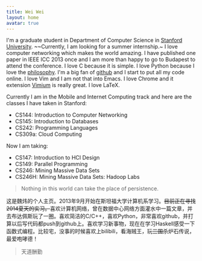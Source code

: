 ```yaml
---
title: Wei Wei
layout: home
avatar: true
---
```


I'm a graduate student in Department of Computer Science in [Stanford
University](http://www.stanford.edu/). ~~Currently, I am looking for a summer internship.~ I love computer networking which makes the world amazing. I have published one paper in IEEE ICC 2013 once and I am more than happy to go to Budapest to attend the conference. I love C because it is simple. I love Python because I love the [philosophy](http://www.python.org/dev/peps/pep-0020/). I'm a big fan of [github](https://github.com/weiweicse) and I start to put all my code online. I love Vim and I am not that into Emacs. I love Chrome and it extension [Vimium](https://chrome.google.com/webstore/detail/vimium/dbepggeogbaibhgnhhndojpepiihcmeb?hl=en) is really great. I love LaTeX.

Currently I am in the Mobile and Internet Computing track and here are the classes I have taken in Stanford:

+ CS144: Introduction to Computer Networking
+ CS145: Introduction to Databases
+ CS242: Programming Languages
+ CS309a: Cloud Computing

Now I am taking:

+ CS147: Introduction to HCI Design
+ CS149: Parallel Programming
+ CS246: Mining Massive Data Sets
+ CS246H: Mining Massive Data Sets: Hadoop Labs

> Nothing in this world can take the place of persistence.

这是魏炜的个人主页。2013年9月开始在斯坦福大学计算机系学习。~~目前正在寻找2014夏天的实习。~~喜欢计算机网络，曾在数据中心网络方面灌水中一篇文章，并去布达佩斯玩了一圈。喜欢简洁的C/C++，喜欢Python，非常喜欢github，并打算以后写代码都push到github上。喜欢学习新事物，现在在学习Haskell感受一下函数式编程。比较宅，没事的时候喜欢上bilibili，看海贼王，玩~~三国杀~~炉石传说，最爱咆哮德！

> 天道酬勤
